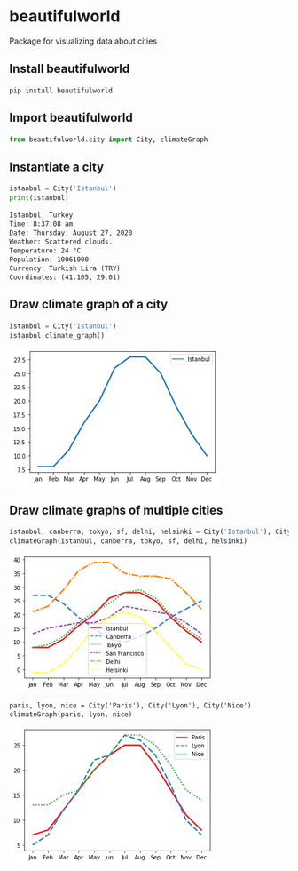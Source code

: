# beautifulworld

Package for visualizing data about cities

## Install beautifulworld
```
pip install beautifulworld
```

## Import beautifulworld
```python
from beautifulworld.city import City, climateGraph
```

## Instantiate a city
```python
istanbul = City('Istanbul')
print(istanbul)
```
```
Istanbul, Turkey
Time: 8:37:08 am
Date: Thursday, August 27, 2020
Weather: Scattered clouds.
Temperature: 24 °C
Population: 10061000
Currency: Turkish Lira (TRY)
Coordinates: (41.105, 29.01)
```

## Draw climate graph of a city
```python
istanbul = City('Istanbul')
istanbul.climate_graph()
```
![](https://github.com/barissayil/beautifulworld/blob/master/public/istanbul.png)
## Draw climate graphs of multiple cities
```python
istanbul, canberra, tokyo, sf, delhi, helsinki = City('Istanbul'), City('Canberra'), City('Tokyo'), City('San Francisco'), City('Delhi'), City('Helsinki')
climateGraph(istanbul, canberra, tokyo, sf, delhi, helsinki)
```
![](https://github.com/barissayil/beautifulworld/blob/master/public/istanbul%20and.png)
```
paris, lyon, nice = City('Paris'), City('Lyon'), City('Nice')
climateGraph(paris, lyon, nice)
```
![](https://github.com/barissayil/beautifulworld/blob/master/public/paris%20and.png)
